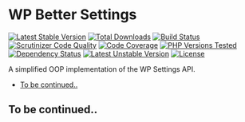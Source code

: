 # WP Better Settings

[![Latest Stable Version](https://poser.pugx.org/typisttech/wp-better-settings/v/stable)](https://packagist.org/packages/typisttech/wp-better-settings)
[![Total Downloads](https://poser.pugx.org/typisttech/wp-better-settings/downloads)](https://packagist.org/packages/typisttech/wp-better-settings)
[![Build Status](https://travis-ci.org/TypistTech/wp-better-settings.svg?branch=master)](https://travis-ci.org/TypistTech/wp-better-settings)
[![Scrutinizer Code Quality](https://scrutinizer-ci.com/g/TypistTech/wp-better-settings/badges/quality-score.png?b=master)](https://scrutinizer-ci.com/g/TypistTech/wp-better-settings/?branch=master)
[![Code Coverage](https://scrutinizer-ci.com/g/TypistTech/wp-better-settings/badges/coverage.png?b=master)](https://scrutinizer-ci.com/g/TypistTech/wp-better-settings/?branch=master)
[![PHP Versions Tested](http://php-eye.com/badge/typisttech/wp-better-settings/tested.svg)](https://travis-ci.org/TypistTech/wp-better-settings)
[![Dependency Status](https://gemnasium.com/badges/github.com/TypistTech/wp-better-settings.svg)](https://gemnasium.com/github.com/TypistTech/wp-better-settings)
[![Latest Unstable Version](https://poser.pugx.org/typisttech/wp-better-settings/v/unstable)](https://packagist.org/packages/typisttech/wp-better-settings)
[![License](https://poser.pugx.org/typisttech/wp-better-settings/license)](https://packagist.org/packages/typisttech/wp-better-settings)


A simplified OOP implementation of the WP Settings API.

<!-- START doctoc generated TOC please keep comment here to allow auto update -->
<!-- DON'T EDIT THIS SECTION, INSTEAD RE-RUN doctoc TO UPDATE -->


- [To be continued..](#to-be-continued)

<!-- END doctoc generated TOC please keep comment here to allow auto update -->

## To be continued..